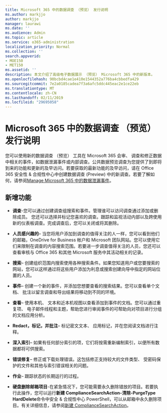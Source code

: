```yaml
---
title: Microsoft 365 中的数据调查 （预览） 发行说明
ms.author: markjjo
author: markjjo
manager: laurawi
ms.date: ''
ms.audience: Admin
ms.topic: article
ms.service: o365-administration
localization_priority: Normal
ms.collection: ''
search.appverid:
- MOE150
- MET150
ms.assetid: ''
description: 本文介绍了高级电子数据展示 （预览） Microsoft 365 中的新版本。
ms.openlocfilehash: 90bcbd4cae1e410e1544352a776ba4cbbedfa429
ms.sourcegitcommit: 7e2a0185cadea7f3a6afc5ddc445eac2e1ce22eb
ms.translationtype: MT
ms.contentlocale: zh-CN
ms.lasthandoff: 02/11/2019
ms.locfileid: "29695058"
---
```

# <a name="release-notes-for-data-investigations-preview-in-microsoft-365"></a>Microsoft 365 中的数据调查 （预览） 发行说明

您可以使用新的数据调查 （预览） 工具在 Microsoft 365 会审、 调查和修正数据中相关的事件，如数据泄漏事件或内部调查。公共数据预览调查为您提供了到即将到来的功能和更新的及早访问。若要获取的最新功能的及早访问，请在 Office 365 安全性 & 合规性中心中创建数据调查 (Preview) 中的新调查。若要了解如何，请参阅[Manage Microsoft 365 中的数据泄漏事件](manage-data-spillage-incidents.md)。

## <a name="whats-new"></a>新增功能 

- **调查**-您可以通过创建调查组搜索和事件。管理谁可以访问调查通过添加或删除成员。 您还可以选择并标记您喜欢的调查。跟踪和监视活动内部以及跨使用新的仪表板调查。完成调查后，您可以关闭或将其删除。

- **人员感兴趣的**– 当您将用户添加到调查的值得关注的人一样，您可以看到他们的邮箱，OneDrive for Business 帐户和 Microsoft 团队网站。您可以使用它们来限制在调查的内容搜索范围。若要进一步调查值得关注的人员，您还可以查看审核与 Office 365 和其他 Microsoft 服务中其活动相关的记录。

- **搜索**– 创建组织范围内搜索使用各种搜索条件。如果您知道用户或您要搜索的网站，您可以这样通过将这些用户添加为利息或搜索创建向导中指定的网站位置的人员。 

- **事件**– 创建一个新的事件，并添加您想要查看的搜索结果。您可以查看单个文档、 批注以留言调查和导出结果将移动到不同的环境。 

- **查看**– 使用本机、 文本和近本机视图以查看添加到事件的文档。您可以通过重复项、 电子邮件线程和主题，帮助您进行审阅事件的可帮助向对项目进行分组的文档应用分析。 

- **Redact，标记，并批注**– 标记密文文本、 应用标记，并在您阅读文档进行注释。
  
- **深入索引**– 如果有任何部分索引的项，它们将按需重新编制索引，以便所有数据都将可供搜索。

- **错误修复**– 修正或下载处理错误。这包括修正支持较大的文件类型、 受密码保护的文件和其他与索引错误相关的问题。 

- **作业**– 跟踪状态的长期运行的过程。

- **硬盘删除邮箱项目**-在紧急情况下，您可能需要永久删除错放的项目。若要执行此操作，您可以运行**新建 ComplianceSearchAction-清除-PurgeType HardDelete**命令中安全 & 合规性中心 PowerShell，可以从邮箱中永久删除项目。有关详细信息，请参阅[新建 ComplianceSearchAction](https://docs.microsoft.com/powershell/module/exchange/policy-and-compliance-content-search/new-compliancesearchaction)。
